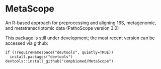 # MetaScope
An R-based approach for preprocessing and aligning 16S, metagenomic, and metatranscriptomic data (PathoScope version 3.0)

This package is still under development; the most recent version can be accessed via github:
```
if (!requireNamespace("devtools", quietly=TRUE))
  install.packages("devtools")
devtools::install_github("compbiomed/MetaScope")
```
